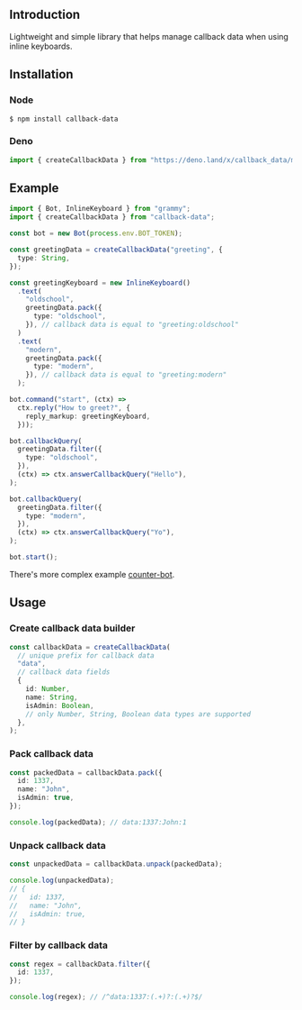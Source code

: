 ## Introduction

Lightweight and simple library that helps manage callback data when using inline
keyboards.

## Installation

### Node

```
$ npm install callback-data
```

### Deno

```ts
import { createCallbackData } from "https://deno.land/x/callback_data/mod.ts";
```

## Example

```ts
import { Bot, InlineKeyboard } from "grammy";
import { createCallbackData } from "callback-data";

const bot = new Bot(process.env.BOT_TOKEN);

const greetingData = createCallbackData("greeting", {
  type: String,
});

const greetingKeyboard = new InlineKeyboard()
  .text(
    "oldschool",
    greetingData.pack({
      type: "oldschool",
    }), // callback data is equal to "greeting:oldschool"
  )
  .text(
    "modern",
    greetingData.pack({
      type: "modern",
    }), // callback data is equal to "greeting:modern"
  );

bot.command("start", (ctx) =>
  ctx.reply("How to greet?", {
    reply_markup: greetingKeyboard,
  }));

bot.callbackQuery(
  greetingData.filter({
    type: "oldschool",
  }),
  (ctx) => ctx.answerCallbackQuery("Hello"),
);

bot.callbackQuery(
  greetingData.filter({
    type: "modern",
  }),
  (ctx) => ctx.answerCallbackQuery("Yo"),
);

bot.start();
```

There's more complex example
[counter-bot](https://github.com/deptyped/callback-data/blob/main/examples/counter-bot.ts).

## Usage

### Create callback data builder

```ts
const callbackData = createCallbackData(
  // unique prefix for callback data
  "data",
  // callback data fields
  {
    id: Number,
    name: String,
    isAdmin: Boolean,
    // only Number, String, Boolean data types are supported
  },
);
```

### Pack callback data

```ts
const packedData = callbackData.pack({
  id: 1337,
  name: "John",
  isAdmin: true,
});

console.log(packedData); // data:1337:John:1
```

### Unpack callback data

```ts
const unpackedData = callbackData.unpack(packedData);

console.log(unpackedData);
// {
//   id: 1337,
//   name: "John",
//   isAdmin: true,
// }
```

### Filter by callback data

```ts
const regex = callbackData.filter({
  id: 1337,
});

console.log(regex); // /^data:1337:(.+)?:(.+)?$/
```
